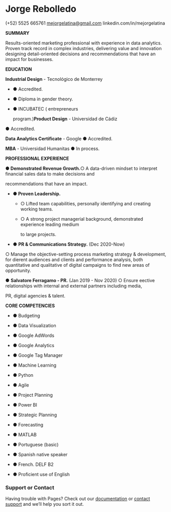 # **Jorge Rebolledo**

(+52) 5525 665761 mejorgelatina@gmail.com
linkedin.com/in/mejorgelatina

**SUMMARY**

Results-oriented marketing professional with experience in data analytics. Proven track
record in complex industries, delivering value and innovation designing detail-oriented
decisions and recommendations that have an impact for businesses.

**EDUCATION**

**Industrial Design** - Tecnológico de Monterrey

- ● Accredited.
- ● Diploma in gender theory.
- ● INCUBATEC ( entrepreneurs
    
    program.)**Product Design** - Universidad de Cádiz
    

● Accredited.

**Data Analytics Certificate** - Google
● Accredited.

**MBA** - Universidad Humanitas
● In process.

**PROFESSIONAL EXPERIENCE**

**● Demonstrated Revenue Growth.**○ A data-driven mindset to interpret financial sales data to make decisions and

recommendations that have an impact.

- **● Proven Leadership.**
    - ○ Lifted team capabilities, personally identifying and creating working teams.
    - ○ A strong project managerial background, demonstrated experience leading medium
        
        to large projects.
        
- ● **PR & Communications Strategy.** (Dec 2020-Now)

○ Manage the objective-setting process marketing strategy & development, for
dierent audiences and clients and performance analysis, both quantitative and
qualitative of digital campaigns to find new areas of opportunity.

● **Salvatore Ferragamo - PR.** (Jan 2019 - Nov 2020)
○ Ensure eective relationships with internal and external partners including media,

PR, digital agencies & talent.

**CORE COMPETENCIES**

- ● Budgeting
- ● Data Visualization
- ● Google AdWords
- ● Google Analytics
- ● Google Tag Manager
- ● Machine Learning
- ● Python
- ● Agile
- ● Project Planning
- ● Power BI
- ● Strategic Planning
    
- ● Forecasting
- ● MATLAB
- ● Portuguese (basic)
- ● Spanish native speaker
    
- ● French. DELF B2
- ● Proficient use of English

### Support or Contact

Having trouble with Pages? Check out our [documentation](https://docs.github.com/categories/github-pages-basics/) or [contact support](https://support.github.com/contact) and we’ll help you sort it out.

